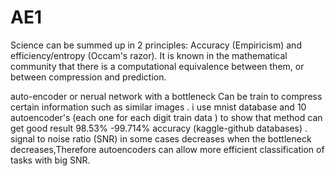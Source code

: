 # AE1
Science can be summed up in 2 principles: Accuracy (Empiricism) and efficiency/entropy (Occam's razor).
It is known in the mathematical community that there is a computational equivalence between them, or between compression and prediction.

auto-encoder or nerual network with a bottleneck Can be train to compress certain information such as similar images .
i use mnist database and 10 autoencoder's (each one for each digit train data ) to show that method can get good result  98.53% -99.714%  accuracy (kaggle-github databases) .
signal to noise ratio (SNR) in some cases decreases when the bottleneck decreases,Therefore autoencoders can allow more efficient classification of tasks with big SNR.

